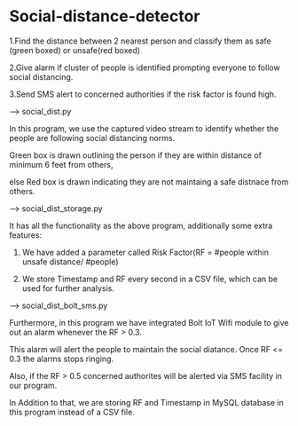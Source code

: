 # Social-distance-detector

1.Find the distance between 2 nearest person and classify them as safe (green boxed) or unsafe(red boxed)

2.Give alarm if cluster of people is identified prompting everyone to follow social distancing.

3.Send SMS alert to concerned authorities if the risk factor is found high.

--> social_dist.py

In this program, we use the captured video stream to identify whether the people are following social distancing norms.

Green box is drawn outlining the person if they are within distance of minimum 6 feet from others, 

else Red box is drawn indicating they are not maintaing a safe distnace from others.

--> social_dist_storage.py

It has all the functionality as the above program, additionally some extra features:

 1. We have added a parameter called Risk Factor(RF = #people within unsafe distance/ #people) 

 2. We store Timestamp and RF every second in a CSV file, which can be used for further analysis.

--> social_dist_bolt_sms.py

 Furthermore, in this program we have integrated Bolt IoT Wifi module to give out an alarm whenever the RF > 0.3. 

 This alarm will alert the people to maintain the social diatance. Once RF <= 0.3 the alarms stops ringing. 

 Also, if the RF > 0.5 concerned authorites will be alerted via SMS facility in our program. 

 In Addition to that, we are storing RF and Timestamp in MySQL database in this program instead of a CSV file.

